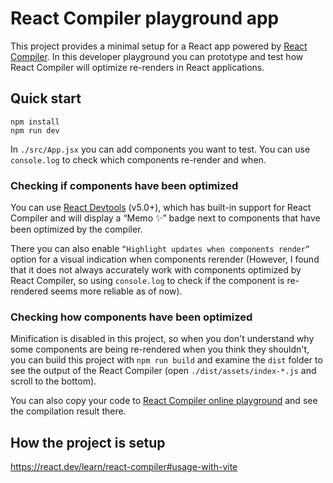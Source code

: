 # React Compiler playground app

This project provides a minimal setup for a React app powered by [React Compiler](https://react.dev/learn/react-compiler).
In this developer playground you can prototype and test how React Compiler will optimize re-renders in React applications.

## Quick start

```shell
npm install
npm run dev
```

In `./src/App.jsx` you can add components you want to test. You can use `console.log` to check which components re-render and when.

### Checking if components have been optimized

You can use [React Devtools](https://react.dev/learn/react-developer-tools) (v5.0+), which has built-in support for React Compiler and will display a “Memo ✨” badge next to components that have been optimized by the compiler. 

There you can also enable `“Highlight updates when components render”` option for a visual indication when components rerender (However, I found that it does not always accurately work with components optimized by React Compiler, so using `console.log` to check if the component is re-rendered seems more reliable as of now).

### Checking how components have been optimized

Minification is disabled in this project, so when you don't understand why some components are being re-rendered when you think they shouldn't, you can build this project with ```npm run build``` and
examine the `dist` folder to see the output of the React Compiler (open `./dist/assets/index-*.js` and scroll to the bottom). 

You can also copy your code to [React Compiler online playground](https://playground.react.dev/) and see the compilation result there. 

## How the project is setup

https://react.dev/learn/react-compiler#usage-with-vite
